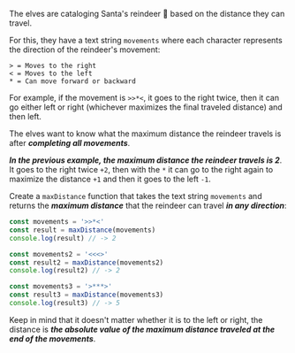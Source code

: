 The elves are cataloging Santa's reindeer 🦌 based on the distance they can travel.

For this, they have a text string `movements` where each character represents the direction of the reindeer's movement:

    > = Moves to the right
    < = Moves to the left
    * = Can move forward or backward

For example, if the movement is `>>*<`, it goes to the right twice, then it can go either left or right (whichever maximizes the final traveled distance) and then left.

The elves want to know what the maximum distance the reindeer travels is after ***completing all movements***.

***In the previous example, the maximum distance the reindeer travels is 2***. It goes to the right twice `+2`, then with the `*` it can go to the right again to maximize the distance `+1` and then it goes to the left `-1`.

Create a `maxDistance` function that takes the text string `movements` and returns the ***maximum distance*** that the reindeer can travel ***in any direction***:

```javascript
const movements = '>>*<'
const result = maxDistance(movements)
console.log(result) // -> 2

const movements2 = '<<<>'
const result2 = maxDistance(movements2)
console.log(result2) // -> 2

const movements3 = '>***>'
const result3 = maxDistance(movements3)
console.log(result3) // -> 5
```

Keep in mind that it doesn't matter whether it is to the left or right, the distance is ***the absolute value of the maximum distance traveled at the end of the movements***.
